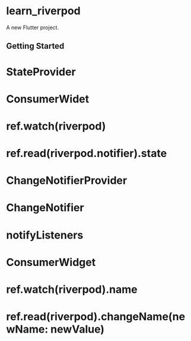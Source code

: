 # learn_riverpod

A new Flutter project.

## Getting Started

<!-- EASY LEVEL -->
# StateProvider

# ConsumerWidet
# ref.watch(riverpod)
# ref.read(riverpod.notifier).state


<!-- HARD LEVEL WITH A MODEL-->

# ChangeNotifierProvider
# ChangeNotifier
# notifyListeners

# ConsumerWidget
# ref.watch(riverpod).name
# ref.read(riverpod).changeName(newName: newValue)
